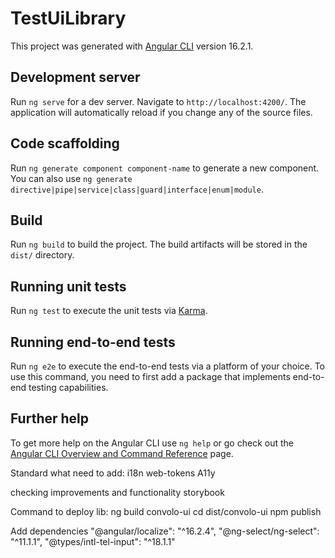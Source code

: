 # TestUiLibrary

This project was generated with [Angular CLI](https://github.com/angular/angular-cli) version 16.2.1.

## Development server

Run `ng serve` for a dev server. Navigate to `http://localhost:4200/`. The application will automatically reload if you change any of the source files.

## Code scaffolding

Run `ng generate component component-name` to generate a new component. You can also use `ng generate directive|pipe|service|class|guard|interface|enum|module`.

## Build

Run `ng build` to build the project. The build artifacts will be stored in the `dist/` directory.

## Running unit tests

Run `ng test` to execute the unit tests via [Karma](https://karma-runner.github.io).

## Running end-to-end tests

Run `ng e2e` to execute the end-to-end tests via a platform of your choice. To use this command, you need to first add a package that implements end-to-end testing capabilities.

## Further help

To get more help on the Angular CLI use `ng help` or go check out the [Angular CLI Overview and Command Reference](https://angular.io/cli) page.

Standard what need to add:
  i18n
  web-tokens
  A11y

  checking improvements and functionality
  storybook
  
Command to deploy lib:
ng build convolo-ui
cd dist/convolo-ui
npm publish

Add dependencies
    "@angular/localize": "^16.2.4",
    "@ng-select/ng-select": "^11.1.1",
    "@types/intl-tel-input": "^18.1.1"
